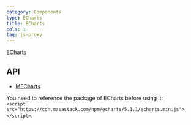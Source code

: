 ```yaml
---
category: Components
type: ECharts
title: ECharts
cols: 1
tag: js-proxy
---
```


[ECharts](https://echarts.apache.org/examples/en/index.html)

## API

- [MECharts](/api/MECharts)

<!--alert:info-->
You need to reference the package of ECharts before using it:
<br />
`<script src="https://cdn.masastack.com/npm/echarts/5.1.1/echarts.min.js"></script>`.
<!--/alert:info-->
